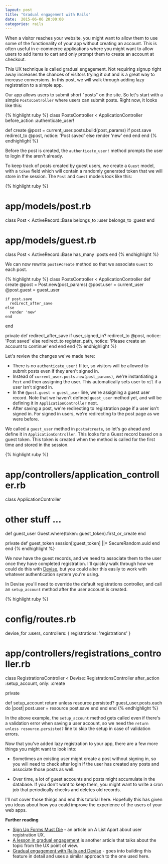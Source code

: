 ```yaml
---
layout: post
title: "Gradual engagement with Rails"
date:  2015-06-06 20:00:00
categories: rails
---
```


When a visitor reaches your website,
you might want to allow them
to use some of the functionality of your app
without creating an account.
This is often useful
in e-commerce applications
where you might want to allow users
to add items to cart
and only prompt them
to create an account at checkout.

This UX technique
is called gradual engagement.
Not requiring signup right away
increases the chances of
visitors trying it out and
is a great way to increase conversions.
In this post,
we will walk through
adding lazy registration
to a simple app.

Our app allows users to
submit short "posts" on the site.
So let's start with
a simple `PostsController`
where users can submit posts.
Right now,
it looks like this:

{% highlight ruby %}
class PostsController < ApplicationController
  before_action :authenticate_user!

  def create
    @post = current_user.posts.build(post_params)
    if post.save
      redirect_to @post, notice: 'Post saved'
    else
      render 'new'
    end
  end
end
{% endhighlight %}

Before the post is created,
the `authenticate_user!` method
prompts the user to login
if the aren't already.

To keep track of posts
created by guest users,
we create a `Guest` model,
with a `token` field
which will contain
a randomly generated token
that we will store in the session.
The `Post` and `Guest` models
look like this:

{% highlight ruby %}
# app/models/post.rb
class Post < ActiveRecord::Base
  belongs_to :user
  belongs_to :guest
end

# app/models/guest.rb
class Post < ActiveRecord::Base
  has_many :posts
end
{% endhighlight %}

We can now rewrite `posts#create` method
so that we associate `Guest` to each post.

{% highlight ruby %}
class PostsController < ApplicationController
  def create
    @post = Post.new(post_params)
    @post.user  = current_user
    @post.guest = guest_user

    if post.save
      redirect_after_save
    else
      render 'new'
    end
  end

  private
  def redirect_after_save
    if user_signed_in?
      redirect_to @post, notice: 'Post saved'
    else
      redirect_to register_path, notice: 'Please create an account to continue'
    end
  end
end
{% endhighlight %}

Let's review the changes we've made here:

* There is no `authenticate_user!` filter,
  so visitors will be allowed to submit posts
  even if they aren't signed in.
* Instead of `current_user.posts.new(post_params)`,
  we're instantiating a `Post`
  and then assigning the user.
  This automatically sets user to `nil`
  if a user isn't signed in.
* In the `@post.guest = guest_user` line,
  we're assigning a guest user record.
  Note that we haven't defined `guest_user` method yet,
  and will be defining it in `ApplicationController` next.
* After saving a post,
  we're redirecting to registration page
  if a user isn't signed in.
  For signed in users,
  we're redirecting to
  the post page as we were before.

We called a `guest_user` method in `posts#create`,
so let's go ahead and define it
in `ApplicationController`.
This looks for a Guest record
based on a guest token.
This token is created when
the method is called for the first time
and stored in the session.

{% highlight ruby %}
# app/controllers/application_controller.rb
class ApplicationController
  # other stuff ...

  def guest_user
    Guest.where(token: guest_token).first_or_create
  end

  private
  def guest_token
    session[:guest_token] ||= SecureRandom.uuid
  end
end
{% endhighlight %}

We now have the guest records,
and we need to associate them to the user
once they have completed registration.
I'll quickly walk through
how we could do this with [Devise](https://github.com/plataformatec/devise),
but you could alter this easily
to work with whatever authentication system
you're using.

In Devise you'll need to override
the default registrations controller,
and call an `setup_account` method
after the user account is created.

{% highlight ruby %}
# config/routes.rb
devise_for :users, controllers: { registrations: 'registrations' }

# app/controllers/registrations_controller.rb
class RegistrationsController < Devise::RegistrationsController
  after_action :setup_account, only: :create

  private

  def setup_account
    return unless resource.persisted?
    guest_user.posts.each do |post|
      post.user = resource
      post.save
    end
  end
end
{% endhighlight %}

In the above example,
the `setup_account` method gets called
even if there's a validation error
when saving a user account,
so we need the
`return unless resource.persisted?`
line to skip the setup
in case of validation errors.

Now that you've added
lazy registration to your app,
there are a few more things
you might want to look into:

* Sometimes an existing user might create a post
  without signing in,
  so you will need to check after login
  if the user has created any posts
  and associate those posts as well.

* Over time,
  a lot of guest accounts and posts
  might accumulate in the database.
  If you don't want to keep them,
  you might want to 
  write a cron job
  that periodically checks
  and deletes old records.

I'll not cover those things
and end this tutorial here.
Hopefully this has given you ideas
about how you could improve the experience
of the users of your web apps.

**Further reading**

* [Sign Up Forms Must Die](http://alistapart.com/article/signupforms) -
  an article on A List Apart
  about user registration UX.
* [A lesson in gradual engagement](http://www.uxbooth.com/articles/a-lesson-in-gradual-engagement/)
  is another article that
  talks about the topic
  from the UX point of view.
* [Gradual engagement with Rails and Devise](http://www.codediode.io/lessons/364-gradual-engagement-with-rails-and-devise) -
  goes into building this feature in detail
  and uses a similar approach to the one used here.
